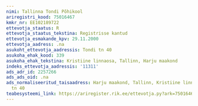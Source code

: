 ```yaml
---
nimi: Tallinna Tondi Põhikool
ariregistri_kood: 75016467
kmkr_nr: EE102189722
ettevotja_staatus: R
ettevotja_staatus_tekstina: Registrisse kantud
ettevotja_esmakande_kpv: 29.11.2000
ettevotja_aadress: .na
asukoht_ettevotja_aadressis: Tondi tn 40
asukoha_ehak_kood: 339
asukoha_ehak_tekstina: Kristiine linnaosa, Tallinn, Harju maakond
indeks_ettevotja_aadressis: '11311'
ads_adr_id: 2257266
ads_ads_oid: .na
ads_normaliseeritud_taisaadress: Harju maakond, Tallinn, Kristiine linnaosa, Tondi
  tn 40
teabesysteemi_link: https://ariregister.rik.ee/ettevotja.py?ark=75016467&ref=rekvisiidid
---
```

